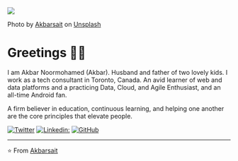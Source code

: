<img src="https://source.unsplash.com/user/akbarsait/800x400"/>

Photo by [Akbarsait](https://unsplash.com/@akbarsait) on [Unsplash](https://unsplash.com/)

# Greetings 👋🏾

I am Akbar Noormohamed (Akbar). Husband and father of two lovely kids. I work as a tech consultant in Toronto, Canada. An avid learner of web and data platforms and a practicing Data, Cloud, and Agile Enthusiast, and an all-time Android fan.

A firm believer in education, continuous learning, and helping one another are the core principles that elevate people.

<a href="https://twitter.com/Akbarsait"><img src="https://img.shields.io/twitter/follow/Akbarsait?label=Twitter&style=social" alt="Twitter"></a> 
[![Linkedin:](https://img.shields.io/badge/-Akbarsait-blue?style=flat-square&logo=Linkedin&logoColor=white&link=https://www.linkedin.com/in/akbarsait/)](https://www.linkedin.com/in/akbarsait/)
<a href="https://github.com/Akbarsait"><img src="https://img.shields.io/github/followers/Akbarsait?label=GitHub&style=social" alt="GitHub"></a>

---
⭐️ From [Akbarsait](https://www.akbarsait.com/)<br>
<!--[![Akbarsait's github stats](https://github-readme-stats.vercel.app/api?username=akbarsait&count_private=true&hide=contribs,prs)](https://github.com/akbarsait/github-readme-stats)-->
